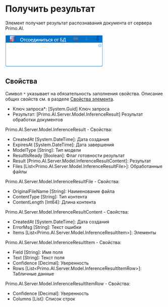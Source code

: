 # Получить результат

Элемент получает результат распознавания документа от сервера Primo.AI.

![](<../../../.gitbook/assets/отсоединиться от бд.png>)


## Свойства
Символ `*` указывает на обязательность заполнения свойства. Описание общих свойств см. в разделе [Свойства элемента](https://docs.primo-rpa.ru/primo-rpa/primo-studio/process/elements#svoistva-elementa).
  
  - Ключ запроса*: [System.Guid] Ключ запроса
  - Результат: [Primo.AI.Server.Model.InferenceResult] Результат обработки документов

Primo.AI.Server.Model.InferenceResult - Свойства:
  - CreatedAt [System.DateTime]: Дата создания
  - ExpiresAt [System.DateTime]: Дата завершения
  - ModelType [String]: Тип модели
  - ResultIsReady [Boolean]: Флаг готовности результат
  - Result [Primo.AI.Server.Model.InferenceResultContent]: Результат
  - Files [List<Primo.AI.Server.Model.InferenceResultFile>]: Обработанные файлы

Primo.AI.Server.Model.InferenceResultFile - Свойства:
  - OriginalFileName [String]: Наименование файла
  - ContentType [String]: Тип контента
  - ContentLength [Int64]: Длина контента

Primo.AI.Server.Model.InferenceResultContent - Свойства:
  - CreatedAt [System.DateTime]: Дата создания
  - ErrorMsg [String]: Текст ошибки
  - Items [List<Primo.AI.Server.Model.InferenceResultItem>]: Элементы

Primo.AI.Server.Model.InferenceResultItem - Свойства:
  - Field [String]: Имя поля
  - Text [String]: Текст поля
  - Confidence [Decimal]: Уверенность
  - Rows [List<Primo.AI.Server.Model.InferenceResultItemRow>]: Табличные данные

Primo.AI.Server.Model.InferenceResultItemRow - Свойства:
  - Confidence [Decimal]: Уверенность
  - Columns [List<String>]: Список строк
